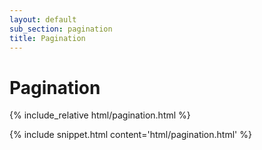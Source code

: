 ```yaml
---
layout: default
sub_section: pagination
title: Pagination
---
```


# Pagination

<div class="site-c-showcase">
{% include_relative html/pagination.html %}
</div>

{% include snippet.html content='html/pagination.html' %}